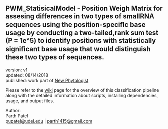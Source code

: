 PWM_StatisicalModel - Position Weigh Matrix for assesing differences in two types of smallRNA sequences using the position-speciﬁc base usage by conducting a two-tailed,rank sum test (P = 1e^5) to identify positions with statistically signiﬁcant base usage that would distinguish these two types of sequences.
---

version: v1  
updated: 08/14/2018  
published: work part of [New Phytologist](https://nph.onlinelibrary.wiley.com/doi/abs/10.1111/nph.15349) 
 

Please refer to the [wiki](https://github.com/pupatel/PWM_StatisticalModel/wiki) page for the overview of this classification pipeline along with the detailed information about scripts, installing dependencies, usage, and output files.

Author:  
Parth Patel  
pupatel@udel.edu | parth1415@gmail.com
